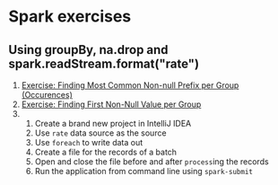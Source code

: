 # Spark exercises

## Using groupBy, na.drop and spark.readStream.format("rate")

1. [Exercise: Finding Most Common Non-null Prefix per Group (Occurences)](https://jaceklaskowski.github.io/spark-workshop/exercises/spark-sql-exercise-Finding-Most-Common-Non-null-Prefix-Occurences-per-Group.html)
1. [Exercise: Finding First Non-Null Value per Group](https://jaceklaskowski.github.io/spark-workshop/exercises/spark-sql-exercise-Finding-First-Non-Null-Value-per-Group.html)
1. 1. Create a brand new project in IntelliJ IDEA
   1. Use `rate` data source as the source
   1. Use `foreach` to write data out
   1. Create a file for the records of a batch
   1. Open and close the file before and after `process`ing the records
   1. Run the application from command line using `spark-submit`

